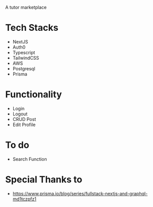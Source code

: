 A tutor marketplace

# Tech Stacks

- NextJS
- Auth0
- Typescript
- TailwindCSS
- AWS
- Postgresql
- Prisma


# Functionality

- Login
- Logout
- CRUD Post
- Edit Profile

# To do

- Search Function

# Special Thanks to

- https://www.prisma.io/blog/series/fullstack-nextjs-and-graphql-md1tczpfz1
